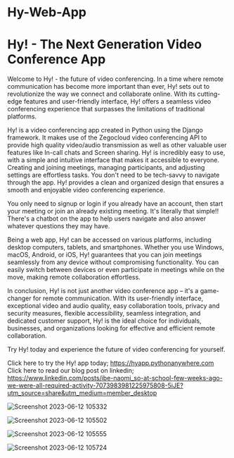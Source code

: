 # Hy-Web-App

<h1>Hy! - The Next Generation Video Conference App</h1>
<p>Welcome to Hy! - the future of video conferencing. In a time where remote communication has become more important than ever, Hy! sets out to revolutionize the way we connect and collaborate online. With its cutting-edge features and user-friendly interface, Hy! offers a seamless video conferencing experience that surpasses the limitations of traditional platforms.</p>
<p>Hy! is a video conferencing app created in Python using the Django framework. It makes use of the Zegocloud video conferencing API to provide high quality video/audio transmission as well as other valuable user features like In-call chats and Screen sharing. Hy! is incredibly easy to use, with a simple and intuitive interface that makes it accessible to everyone. Creating and joining meetings, managing participants, and adjusting settings are effortless tasks. You don't need to be tech-savvy to navigate through the app. Hy! provides a clean and organized design that ensures a smooth and enjoyable video conferencing experience.</p>
<p>You only need to signup or login if you already have an account, then start your meeting or join an already existing meeting. It's literally that simple!! There's a chatbot on the app to help users navigate and also answer whatever questions they may have. </p>
<p>Being a web app, Hy! can be accessed on various platforms, including desktop computers, tablets, and smartphones. Whether you use Windows, macOS, Android, or iOS, Hy! guarantees that you can join meetings seamlessly from any device without compromising functionality. You can easily switch between devices or even participate in meetings while on the move, making remote collaboration effortless.</p>
<p>In conclusion, Hy! is not just another video conference app – it's a game-changer for remote communication. With its user-friendly interface, exceptional video and audio quality, easy collaboration tools, privacy and security measures, flexible accessibility, seamless integration, and dedicated customer support, Hy! is the ideal choice for individuals, businesses, and organizations looking for effective and efficient remote collaboration.</p>

Try Hy! today and experience the future of video conferencing for yourself.

Click here to try the Hy! app today; https://hyapp.pythonanywhere.com
Click here to read our blog post on linkedin;  https://www.linkedin.com/posts/ibe-naomi_so-at-school-few-weeks-ago-we-were-all-required-activity-7073983981225975808-5iJE?utm_source=share&utm_medium=member_desktop

![Screenshot 2023-06-12 105332](https://github.com/Amarajah/Hy-Web-App/assets/104323769/d12be8cc-6dae-4650-8513-c619c187e243)

![Screenshot 2023-06-12 105502](https://github.com/Amarajah/Hy-Web-App/assets/104323769/ed6bfcc6-9e34-4c42-849d-2ce886d00764)

![Screenshot 2023-06-12 105555](https://github.com/Amarajah/Hy-Web-App/assets/104323769/9743f406-d638-495e-9e59-5979e8fa33e2)

![Screenshot 2023-06-12 105724](https://github.com/Amarajah/Hy-Web-App/assets/104323769/be15e423-13a6-44f4-8140-4fe016fa73ab)

